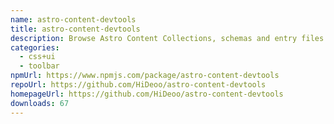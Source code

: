 ```yaml
---
name: astro-content-devtools
title: astro-content-devtools
description: Browse Astro Content Collections, schemas and entry files in your browser
categories:
  - css+ui
  - toolbar
npmUrl: https://www.npmjs.com/package/astro-content-devtools
repoUrl: https://github.com/HiDeoo/astro-content-devtools
homepageUrl: https://github.com/HiDeoo/astro-content-devtools
downloads: 67
---
```

